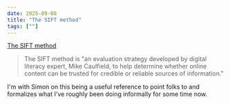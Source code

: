 ```yaml
---
date: 2025-09-08
title: "The SIFT method"
tags: [""]
---
```


[The SIFT method](https://simonwillison.net/2025/Sep/7/the-sift-method/#atom-blogmarks)

> The SIFT method is "an evaluation strategy developed by digital literacy expert, Mike Caulfield, to help determine whether online content can be trusted for credible or reliable sources of information."

I'm with Simon on this being a useful reference to point folks to and formalizes what I've roughly been doing informally for some time now.
